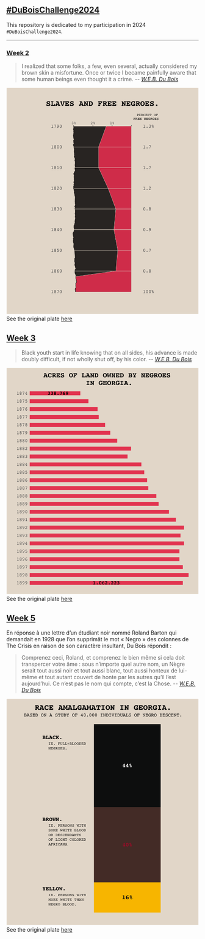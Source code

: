 ## [#DuBoisChallenge2024](https://github.com/ajstarks/dubois-data-portraits/tree/master/challenge/2024)

This repository is dedicated to my participation in 2024 `#DuBoisChallenge2024`.


------------------------------- 

### [Week 2](./challenge02)

> I realized that some folks, a few, even several, actually considered my brown skin a misfortune. Once or twice I became painfully aware that some human beings even thought it a crime. 
> -- <cite>[W.E.B. Du Bois](https://penntoday.upenn.edu/news/times-and-life-web-du-bois-penn)</cite>

![](./challenge02/plate_w2.png)
See the original plate [here](challenge02/original-plate-12.jpg)

## [Week 3](./challenge03)

> Black youth start in life knowing that on all sides, his advance is made doubly difficult, if not wholly shut off, by his color.
> -- <cite>[W.E.B. Du Bois](https://penntoday.upenn.edu/news/times-and-life-web-du-bois-penn)</cite>


![](./challenge03/plate_w3.png)
See the original plate [here](challenge03/original-plate-19.jpg)

## [Week 5](./challenge05)

En réponse à une lettre d’un étudiant noir nommé Roland Barton qui demandait en 1928 que l’on supprimât le mot « Negro » des colonnes de The Crisis en raison de son caractère insultant, Du Bois répondit :

> Comprenez ceci, Roland, et comprenez le bien même si cela doit transpercer votre âme : sous n’importe quel autre nom, un Nègre serait tout aussi noir et tout aussi blanc, tout aussi honteux de lui-même et tout autant couvert de honte par les autres qu’il l’est aujourd’hui. Ce n’est pas le nom qui compte, c’est la Chose.
> -- <cite>[W.E.B. Du Bois](https://www.cairn.info/revue-raisons-politiques-2006-1-page-97.htm#no50)</cite>

![](./challenge05/plate_w5.png)
See the original plate [here](challenge05/original-plate-13.jpg)
